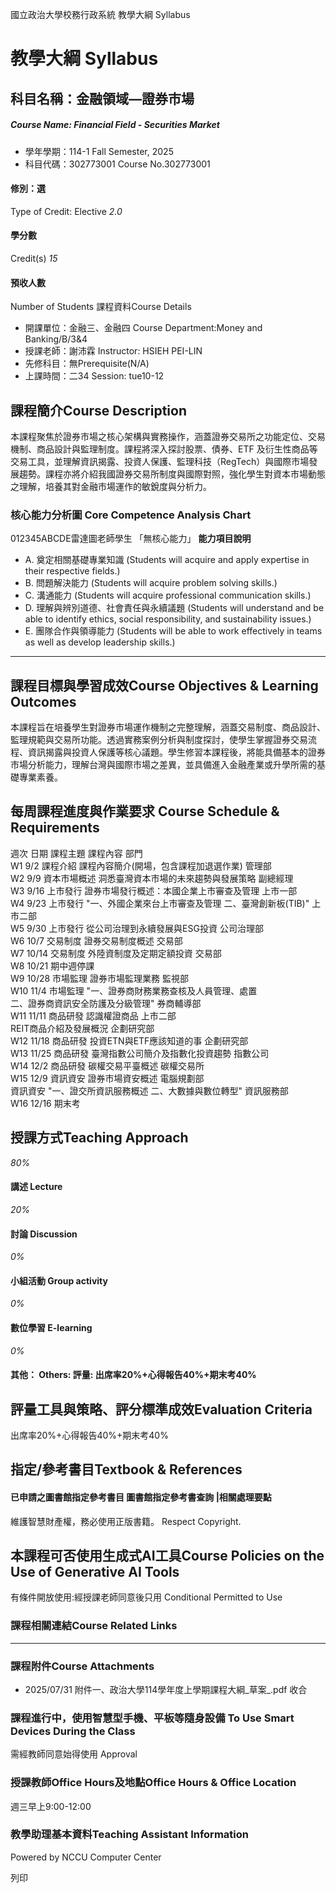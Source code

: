 國立政治大學校務行政系統 教學大綱 Syllabus
# 教學大綱 Syllabus
##  科目名稱：金融領域—證券市場
#####  Course Name: Financial Field - Securities Market
  * 學年學期：114-1 Fall Semester, 2025 
  * 科目代碼：302773001 Course No.302773001


#### 修別：選
Type of Credit: Elective 
_2.0_
#### 學分數
Credit(s)
_15_
#### 預收人數
Number of Students
課程資料Course Details
  * 開課單位：金融三、金融四 Course Department:Money and Banking/B/3&4 
  * 授課老師：謝沛霖 Instructor: HSIEH PEI-LIN 
  * 先修科目：無Prerequisite(N/A)
  * 上課時間：二34 Session: tue10-12 


##  課程簡介Course Description
本課程聚焦於證券市場之核心架構與實務操作，涵蓋證券交易所之功能定位、交易機制、商品設計與監理制度。課程將深入探討股票、債券、ETF 及衍生性商品等交易工具，並理解資訊揭露、投資人保護、監理科技（RegTech）與國際市場發展趨勢。課程亦將介紹我國證券交易所制度與國際對照，強化學生對資本市場動態之理解，培養其對金融市場運作的敏銳度與分析力。
###  核心能力分析圖 Core Competence Analysis Chart
012345ABCDE雷達圖老師學生
「無核心能力」 
**能力項目說明**
  * A. 奠定相關基礎專業知識 (Students will acquire and apply expertise in their respective fields.)
  * B. 問題解決能力 (Students will acquire problem solving skills.)
  * C. 溝通能力 (Students will acquire professional communication skills.)
  * D. 理解與辨別道德、社會責任與永續議題 (Students will understand and be able to identify ethics, social responsibility, and sustainability issues.)
  * E. 團隊合作與領導能力 (Students will be able to work effectively in teams as well as develop leadership skills.)


* * *
##  課程目標與學習成效Course Objectives & Learning Outcomes 
本課程旨在培養學生對證券市場運作機制之完整理解，涵蓋交易制度、商品設計、監理規範與交易所功能。透過實務案例分析與制度探討，使學生掌握證券交易流程、資訊揭露與投資人保護等核心議題。學生修習本課程後，將能具備基本的證券市場分析能力，理解台灣與國際市場之差異，並具備進入金融產業或升學所需的基礎專業素養。
##  每周課程進度與作業要求 Course Schedule & Requirements
週次 日期 課程主題 課程內容 部門  
W1 9/2 課程介紹 課程內容簡介(開場，包含課程加退選作業) 管理部  
W2 9/9 資本市場概述 洞悉臺灣資本市場的未來趨勢與發展策略 副總經理  
W3 9/16 上市發行 證券市場發行概述：本國企業上市審查及管理 上市一部  
W4 9/23 上市發行 "一、外國企業來台上市審查及管理
二、臺灣創新板(TIB)" 上市二部  
W5 9/30 上市發行 從公司治理到永續發展與ESG投資 公司治理部  
W6 10/7 交易制度 證券交易制度概述 交易部  
W7 10/14 交易制度 外陸資制度及定期定額投資 交易部  
W8 10/21 期中週停課   
W9 10/28 市場監理 證券市場監理業務 監視部  
W10 11/4 市場監理 "一、證券商財務業務查核及人員管理、處置  
二、證券商資訊安全防護及分級管理" 券商輔導部  
W11 11/11 商品研發 認識權證商品 上市二部  
REIT商品介紹及發展概況 企劃研究部  
W12 11/18 商品研發 投資ETN與ETF應該知道的事 企劃研究部  
W13 11/25 商品研發 臺灣指數公司簡介及指數化投資趨勢 指數公司  
W14 12/2 商品研發 碳權交易平臺概述 碳權交易所  
W15 12/9 資訊資安 證券市場資安概述 電腦規劃部  
資訊資安 "一、證交所資訊服務概述
二、大數據與數位轉型" 資訊服務部  
W16 12/16 期末考 
##  授課方式Teaching Approach
_80%_
####  講述 Lecture
_20%_
####  討論 Discussion
_0%_
####  小組活動 Group activity
_0%_
####  數位學習 E-learning
_0%_
####  其他： Others: 評量: 出席率20%+心得報告40%+期末考40% 
##  評量工具與策略、評分標準成效Evaluation Criteria
出席率20%+心得報告40%+期末考40%
##  指定/參考書目Textbook & References
####  已申請之圖書館指定參考書目  圖書館指定參考書查詢 |相關處理要點
維護智慧財產權，務必使用正版書籍。 Respect Copyright.
##  本課程可否使用生成式AI工具Course Policies on the Use of Generative AI Tools
有條件開放使用:經授課老師同意後只用 Conditional Permitted to Use 
###  課程相關連結Course Related Links
* * *
###  課程附件Course Attachments
  * 2025/07/31 附件一、政治大學114學年度上學期課程大綱_草案_.pdf  收合 


###  課程進行中，使用智慧型手機、平板等隨身設備 To Use Smart Devices During the Class
需經教師同意始得使用  Approval
###  授課教師Office Hours及地點Office Hours & Office Location
週三早上9:00-12:00
###  教學助理基本資料Teaching Assistant Information
Powered by NCCU Computer Center
  
列印
